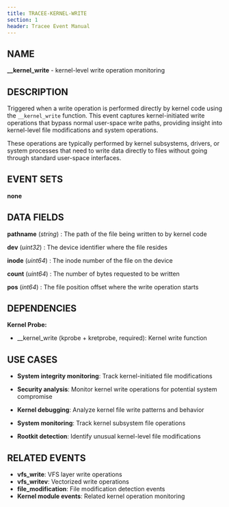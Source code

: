 ```yaml
---
title: TRACEE-KERNEL-WRITE
section: 1
header: Tracee Event Manual
---
```


## NAME

**__kernel_write** - kernel-level write operation monitoring

## DESCRIPTION

Triggered when a write operation is performed directly by kernel code using the `__kernel_write` function. This event captures kernel-initiated write operations that bypass normal user-space write paths, providing insight into kernel-level file modifications and system operations.

These operations are typically performed by kernel subsystems, drivers, or system processes that need to write data directly to files without going through standard user-space interfaces.

## EVENT SETS

**none**

## DATA FIELDS

**pathname** (*string*)
: The path of the file being written to by kernel code

**dev** (*uint32*)
: The device identifier where the file resides

**inode** (*uint64*)
: The inode number of the file on the device

**count** (*uint64*)
: The number of bytes requested to be written

**pos** (*int64*)
: The file position offset where the write operation starts

## DEPENDENCIES

**Kernel Probe:**

- __kernel_write (kprobe + kretprobe, required): Kernel write function

## USE CASES

- **System integrity monitoring**: Track kernel-initiated file modifications

- **Security analysis**: Monitor kernel write operations for potential system compromise

- **Kernel debugging**: Analyze kernel file write patterns and behavior

- **System monitoring**: Track kernel subsystem file operations

- **Rootkit detection**: Identify unusual kernel-level file modifications

## RELATED EVENTS

- **vfs_write**: VFS layer write operations
- **vfs_writev**: Vectorized write operations
- **file_modification**: File modification detection events
- **Kernel module events**: Related kernel operation monitoring
